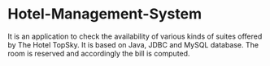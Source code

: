 # Hotel-Management-System
It is an application to check the availability of various kinds of suites offered by The Hotel TopSky. It is based on Java, JDBC and MySQL database. The room is reserved and accordingly the bill is computed.
